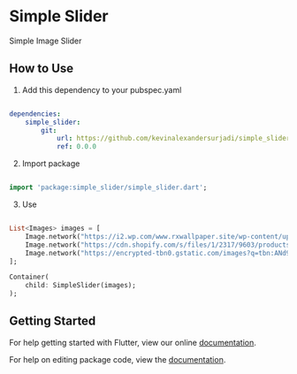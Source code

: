 # Simple Slider

Simple Image Slider

## How to Use

1. Add this dependency to your pubspec.yaml
```yaml

dependencies:
    simple_slider:
        git:
            url: https://github.com/kevinalexandersurjadi/simple_slider.git
            ref: 0.0.0

```
2. Import package
```dart

import 'package:simple_slider/simple_slider.dart';

```
3. Use
```dart

List<Images> images = [
    Image.network("https://i2.wp.com/www.rxwallpaper.site/wp-content/uploads/beautiful-scenery-backgrounds-wallpaper-hd-wallpapers-pinterest-800x800.jpg?resize=800%2C800&ssl=1"),
    Image.network("https://cdn.shopify.com/s/files/1/2317/9603/products/HD-Picture-Love-Elephant-Mother-and-Son-Beautiful-Scenery-Oil-Painting-Animal-Picture-Art-Printed-On_800x.jpg?v=1528290384"),
    Image.network("https://encrypted-tbn0.gstatic.com/images?q=tbn:ANd9GcRRqYELakI_Gr2cB_dAUSs5g2s_yDLP-SLSay-rS4gvOtUzzOjL"),
];

Container(
    child: SimpleSlider(images);
);

```

## Getting Started

For help getting started with Flutter, view our online [documentation](https://flutter.io/).

For help on editing package code, view the [documentation](https://flutter.io/developing-packages/).
